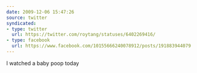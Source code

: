 ```yaml
---
date: 2009-12-06 15:47:26
source: twitter
syndicated:
- type: twitter
  url: https://twitter.com/roytang/statuses/6402269416/
- type: facebook
  url: https://www.facebook.com/10155666240078912/posts/191883944079
---
```


I watched a baby poop today